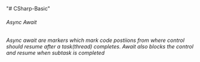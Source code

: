 "# CSharp-Basic" 

<h6>Async Await<h6> 
Async await are markers which mark code postiions from where control should resume after a task(thread) completes. Await also blocks the control and resume when subtask is completed
